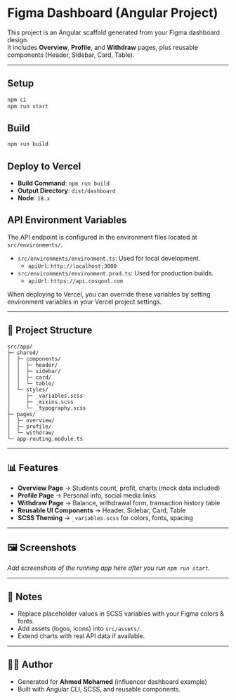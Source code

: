 # Figma Dashboard (Angular Project)

This project is an Angular scaffold generated from your Figma dashboard design.  
It includes **Overview**, **Profile**, and **Withdraw** pages, plus reusable components (Header, Sidebar, Card, Table).

---

## Setup

```bash
npm ci
npm run start
```

## Build

```bash
npm run build
```

## Deploy to Vercel

- **Build Command**: `npm run build`
- **Output Directory**: `dist/dashboard`
- **Node**: `18.x`

## API Environment Variables

The API endpoint is configured in the environment files located at `src/environments/`.

- `src/environments/environment.ts`: Used for local development.
  - `apiUrl`: `http://localhost:3000`
- `src/environments/environment.prod.ts`: Used for production builds.
  - `apiUrl`: `https://api.cosqool.com`

When deploying to Vercel, you can override these variables by setting environment variables in your Vercel project settings.

---

## 📂 Project Structure

```
src/app/
├─ shared/
│  ├─ components/
│  │  ├─ header/
│  │  ├─ sidebar/
│  │  ├─ card/
│  │  └─ table/
│  └─ styles/
│     ├─ _variables.scss
│     ├─ _mixins.scss
│     └─ _typography.scss
├─ pages/
│  ├─ overview/
│  ├─ profile/
│  └─ withdraw/
└─ app-routing.module.ts
```

---

## 📊 Features

- **Overview Page** → Students count, profit, charts (mock data included)
- **Profile Page** → Personal info, social media links
- **Withdraw Page** → Balance, withdrawal form, transaction history table
- **Reusable UI Components** → Header, Sidebar, Card, Table
- **SCSS Theming** → `_variables.scss` for colors, fonts, spacing

---

## 🖼️ Screenshots

_Add screenshots of the running app here after you run `npm run start`._

---

## 📌 Notes

- Replace placeholder values in SCSS variables with your Figma colors & fonts.
- Add assets (logos, icons) into `src/assets/`.
- Extend charts with real API data if available.

---

## 👨‍💻 Author

- Generated for **Ahmed Mohamed** (influencer dashboard example)
- Built with Angular CLI, SCSS, and reusable components.
